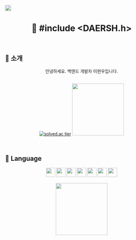 <img height = 20 src="https://hits.seeyoufarm.com/api/count/incr/badge.svg?url=https%3A%2F%2Fgithub.com%2Fdaersh&count_bg=%2379C83D&title_bg=%23555555&icon=&icon_color=%23E7E7E7&title=visit&edge_flat=false)](https://hits.seeyoufarm.com" />
<div align="center">
 
# 🍎 #include <DAERSH.h>
</div>
 
<br>

🍎 소개
--
<div align="center">
 안녕하세요. 백엔드 개발자 이현우입니다.
</div>
<br>
<div align="center">

[![solved.ac tier](http://mazassumnida.wtf/api/generate_badge?boj=daersh)](https://solved.ac/daersh) <img height=170 src="https://github-readme-stats.vercel.app/api?username=daersh" />
</div>
<br>

🍏 Language
--
<div align="center">
<img height= 30 src="https://img.shields.io/badge/Java-007396?style=flat&logo=Java&logoColor=white" /> <img height= 30 src="https://img.shields.io/badge/C++-F24C53?style=flat&logo=cplusplus&logoColor=white" /> <img height= 30 src="https://img.shields.io/badge/Spring-6DB33F?style=flat&logo=Spring&logoColor=white" /> <img height= 30 src="https://img.shields.io/badge/Unity-512BD4?style=flat&logo=Unity&logoColor=white" /> <img height= 30 src="https://img.shields.io/badge/Csharp-EF5C55?style=flat&logo=Csharp&logoColor=white" /> <img height= 30 src="https://img.shields.io/badge/Unity-F09820?style=flat&logo=Unity&logoColor=white" /> <img height= 30 src="https://img.shields.io/badge/c-A8B9CC?style=flat&logo=c&logoColor=white" /> 
</div>
<br>
<div align="center">
<img height=170 src="https://github-readme-stats.vercel.app/api/top-langs/?username=daersh&langs_count=10&layout=compact&theme=dark" />
</div>
<br>
  
<br>

<br>
